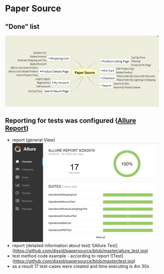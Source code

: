 # Paper Source
## "Done" list
![Mindmap screenshot](https://github.com/dissid/papersource/blob/master/mindmap.jpg)
## Reporting for tests was configured ([Allure Report](https://github.com/allure-framework))
- report (general View)
![Allure General](https://github.com/dissid/papersource/blob/master/allure_general.jpg)
- report (detailed information about test)
![Allure Test] (https://github.com/dissid/papersource/blob/master/allure_test.jpg)
- test method code example - according to report
![Test] (https://github.com/dissid/papersource/blob/master/test.jpg)
- as a result
17 test-cases were created and time executing is 4m 30s
